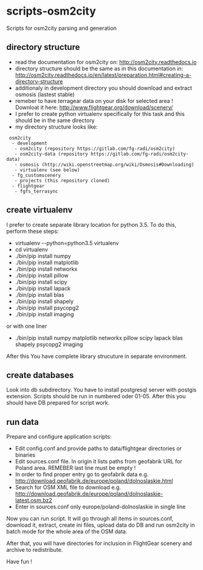 # scripts-osm2city
Scripts for osm2city parsing and generation

directory structure
-------------------

* read the documentation for osm2city on: http://osm2city.readthedocs.io
* directory structure should be the same as in this documentation in: http://osm2city.readthedocs.io/en/latest/preparation.html#creating-a-directory-structure
* additionaly in development directory you should download and extract osmosis (lastest stable)
* remeber to have terragear data on your disk for selected area ! Downloat it here: http://www.flightgear.org/download/scenery/
* I prefer to create python virtualenv specifically for this task and this should be in the same directory
* my directory structure looks like:

```
 osm2city
  - development
   - osm2city (repository https://gitlab.com/fg-radi/osm2city)
   - osm2city-data (repository https://gitlab.com/fg-radi/osm2city-data)
   - osmosis (http://wiki.openstreetmap.org/wiki/Osmosis#Downloading)
   - virtualenv (see below)
  - fg_customscenery
   - projects (this repository cloned)
  - flightgear
   - fgfs_terrasync
 ```

create virtualenv
-----------------
I prefer to create separate library location for python 3.5. To do this, perform these steps:

* virtualenv --python=python3.5 virtualenv
* cd virtualenv
* ./bin/pip install numpy
* ./bin/pip install matplotlib
* ./bin/pip install networkx
* ./bin/pip install pillow
* ./bin/pip install scipy
* ./bin/pip install lapack
* ./bin/pip install blas
* ./bin/pip install shapely
* ./bin/pip install psycopg2
* ./bin/pip install imaging

or with one liner

* ./bin/pip install numpy matplotlib networkx pillow scipy lapack blas shapely psycopg2 imaging

After this You have complete library strucuture in separate environment.


create databases
----------------
Look into db subdirectory. You have to install postgresql server with postgis extension.
Scripts should be run in numbered oder 01-05.
After this you should have DB prepared for script work.

run data
------------

Prepare and configure application scripts:

* Edit config.conf and provide paths to data/flightgear directories or binaries
* Edit sources.conf file. In origin it lists paths from geofabrik URL for Poland area. REMEBER last line must be empty !
* In order to find proper entry go to geofabrik data e.g. http://download.geofabrik.de/europe/poland/dolnoslaskie.html
* Search for OSM XML file to download e.g. http://download.geofabrik.de/europe/poland/dolnoslaskie-latest.osm.bz2
* Enter in sources.conf only europe/poland-dolnoslaskie in single line

Now you can run script. It will go through all items in sources.conf, download it,
extract, create ini files, upload data do DB and run osm2city in batch mode for the
whole area of the OSM data.

After that, you will have directories for inclusion in FlightGear scenery and
archive to redistribute.

Have fun !
